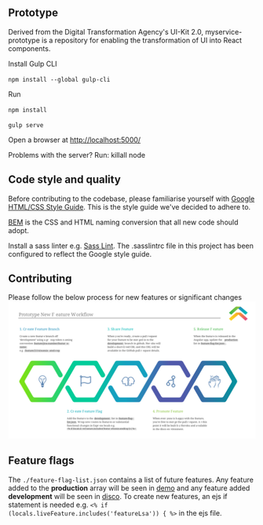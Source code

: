 ## Prototype
Derived from the Digital Transformation Agency's UI-Kit 2.0, myservice-prototype is a repository for enabling the transformation of UI into React components.

Install Gulp CLI

 `npm install --global gulp-cli`

Run

`npm install`

`gulp serve`

Open a browser at [http://localhost:5000/](http://localhost:5000/)

Problems with the server? Run:
killall node


## Code style and quality
Before contributing to the codebase, please familiarise yourself with [Google HTML/CSS Style Guide](https://google.github.io/styleguide/htmlcssguide.html). This is the style guide we've decided to adhere to.

[BEM](http://getbem.com/introduction/) is the CSS and HTML naming conversion that all new code should adopt.

Install a sass linter e.g. [Sass Lint](https://marketplace.visualstudio.com/items?itemName=glen-84.sass-lint). The .sasslintrc file in this project has been configured to reflect the Google style guide. 


## Contributing 
Please follow the below process for new features or significant changes
<img src="./docs/images/styleguide/sg-new-feature-process.svg">


## Feature flags
The `./feature-flag-list.json` contains a list of future features. Any feature added to the **production** array will be seen in [demo](http://myservice-demo.herokuapp.com/) and any feature added **development** will be seen in [disco](http://myservice-disco.herokuapp.com/). To create new features, an ejs if statement is needed e.g. ` <% if (locals.liveFeature.includes('featureLsa')) { %> ` in the ejs file. 
